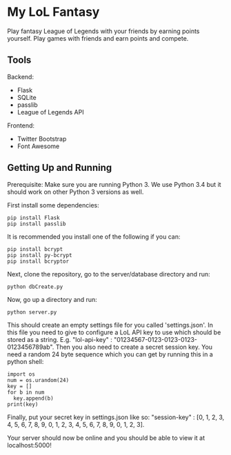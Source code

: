My LoL Fantasy
==============

Play fantasy League of Legends with your friends by earning points yourself. Play games with friends and earn points and compete.


Tools
-----

Backend:
- Flask
- SQLite
- passlib
- League of Legends API

Frontend:
- Twitter Bootstrap
- Font Awesome


Getting Up and Running
----------------------

Prerequisite: Make sure you are running Python 3. We use Python 3.4 but it should work on other Python 3 versions as well.

First install some dependencies:

```
pip install Flask
pip install passlib
```

It is recommended you install one of the following if you can:

```
pip install bcrypt
pip install py-bcrypt
pip install bcryptor
```

Next, clone the repository, go to the server/database directory and run:

```
python dbCreate.py
```

Now, go up a directory and run:

```
python server.py
```

This should create an empty settings file for you called 'settings.json'. In this file you need to give to configure a LoL API key to use which should be stored as a string. E.g. "lol-api-key" : "01234567-0123-0123-0123-0123456789ab". Then you also need to create a secret session key. You need a random 24 byte sequence which you can get by running this in a python shell:

```
import os
num = os.urandom(24)
key = []
for b in num
  key.append(b)
print(key)
```

Finally, put your secret key in settings.json like so: "session-key" : [0, 1, 2, 3, 4, 5, 6, 7, 8, 9, 0, 1, 2, 3, 4, 5, 6, 7, 8, 9, 0, 1, 2, 3].

Your server should now be online and you should be able to view it at localhost:5000!
